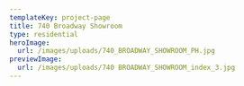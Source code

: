 ```yaml
---
templateKey: project-page
title: 740 Broadway Showroom
type: residential
heroImage:
  url: /images/uploads/740_BROADWAY_SHOWROOM_PH.jpg
previewImage:
  url: /images/uploads/740 BROADWAY_SHOWROOM_index_3.jpg
---
```


